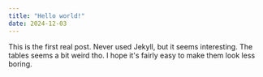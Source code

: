 ```yaml
---
title: "Hello world!"
date: 2024-12-03
---
```


This is the first real post. Never used Jekyll, but it seems interesting. 
The tables seems a bit weird tho. I hope it's fairly easy to make them look less boring.
